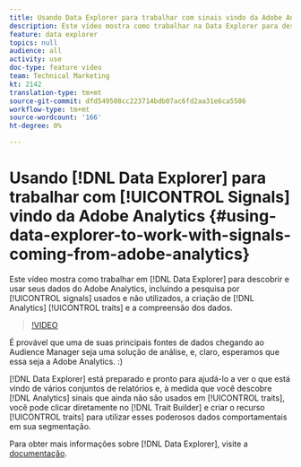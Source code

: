 ```yaml
---
title: Usando Data Explorer para trabalhar com sinais vindo da Adobe Analytics
description: Este vídeo mostra como trabalhar na Data Explorer para descobrir e usar seus dados do Adobe Analytics, incluindo a pesquisa por sinais usados e não utilizados, a criação de características do Analytics e a compreensão dos dados.
feature: data explorer
topics: null
audience: all
activity: use
doc-type: feature video
team: Technical Marketing
kt: 2142
translation-type: tm+mt
source-git-commit: dfd549508cc223714bdb07ac6fd2aa31e6ca5586
workflow-type: tm+mt
source-wordcount: '166'
ht-degree: 0%

---
```



# Usando [!DNL Data Explorer] para trabalhar com [!UICONTROL Signals] vindo da Adobe Analytics {#using-data-explorer-to-work-with-signals-coming-from-adobe-analytics}

Este vídeo mostra como trabalhar em [!DNL Data Explorer] para descobrir e usar seus dados do Adobe Analytics, incluindo a pesquisa por [!UICONTROL signals] usados e não utilizados, a criação de [!DNL Analytics] [!UICONTROL traits] e a compreensão dos dados.

>[!VIDEO](https://video.tv.adobe.com/v/25150/?quality=12)

É provável que uma de suas principais fontes de dados chegando ao Audience Manager seja uma solução de análise, e, claro, esperamos que essa seja a Adobe Analytics. :)

[!DNL Data Explorer] está preparado e pronto para ajudá-lo a ver o que está vindo de vários conjuntos de relatórios e, à medida que você descobre  [!DNL Analytics] sinais que ainda não são usados em  [!UICONTROL traits], você pode clicar diretamente no  [!DNL Trait Builder] e criar o recurso  [!UICONTROL traits] para utilizar esses poderosos dados comportamentais em sua segmentação.

Para obter mais informações sobre [!DNL Data Explorer], visite a [documentação](https://experiencecloud.adobe.com/resources/help/en_US/aam/data-explorer.html).